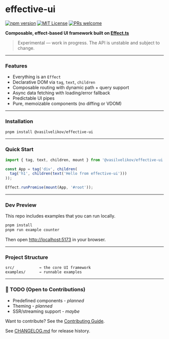 # effective-ui

[![npm version](https://img.shields.io/npm/v/@vasilvelikov/effective-ui)](https://www.npmjs.com/package/@vasilvelikov/effective-ui)
[![MIT License](https://img.shields.io/badge/license-MIT-blue.svg)](LICENSE)
[![PRs welcome](https://img.shields.io/badge/PRs-welcome-brightgreen.svg)](CONTRIBUTING.md)

**Composable, effect-based UI framework built on [Effect.ts](https://effect.website)**

> Experimental — work in progress. The API is unstable and subject to change.

---

### Features

- Everything is an `Effect`
- Declarative DOM via `tag`, `text`, `children`
- Composable routing with dynamic path + query support
- Async data fetching with loading/error fallback
- Predictable UI pipes
- Pure, memoizable components (no diffing or VDOM)

---

### Installation

```bash
pnpm install @vasilvelikov/effective-ui
```

---

### Quick Start

```typescript
import { tag, text, children, mount } from '@vasilvelikov/effective-ui';

const App = tag('div', children(
  tag('h1', children(text('Hello from effective-ui')))
));

Effect.runPromise(mount(App, '#root'));
```

---

### Dev Preview

This repo includes examples that you can run locally.

```bash
pnpm install
pnpm run example counter
```

Then open [http://localhost:5173](http://localhost:5173) in your browser.

---

### Project Structure

```text
src/           → the core UI framework
examples/      → runnable examples
```

---

### 🔧 TODO (Open to Contributions)

- Predefined components - _planned_
- Theming - _planned_
- SSR/streaming support - _maybe_

Want to contribute? See the [Contributing Guide](https://github.com/VasilVelikov00/effective-ui/blob/main/CONTRIBUTING.md).

See [CHANGELOG.md](https://github.com/VasilVelikov00/effective-ui/blob/main/CHANGELOG.md) for release history.